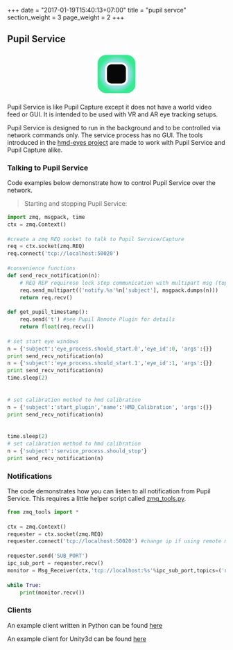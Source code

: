 +++
date = "2017-01-19T15:40:13+07:00"
title = "pupil servce"
section_weight = 3
page_weight = 2
+++

## Pupil Service

<p align="center">
	<img src="/images/icons/ps.png" width="20%">
</p>

Pupil Service is like Pupil Capture except it does not have a world video feed or GUI. It is intended to be used with VR and AR eye tracking setups. 

Pupil Service is designed to run in the background and to be controlled via network commands only. The service process has no GUI. The tools introduced in the [hmd-eyes project](https://github.com/pupil-labs/hmd-eyes) are made to work with Pupil Service and Pupil Capture alike.

### Talking to Pupil Service
Code examples below demonstrate how to control Pupil Service over the network. 

> Starting and stopping Pupil Service:

```python
import zmq, msgpack, time
ctx = zmq.Context()

#create a zmq REQ socket to talk to Pupil Service/Capture
req = ctx.socket(zmq.REQ)
req.connect('tcp://localhost:50020')

#convenience functions
def send_recv_notification(n):
    # REQ REP requirese lock step communication with multipart msg (topic,msgpack_encoded dict)
    req.send_multipart(('notify.%s'%n['subject'], msgpack.dumps(n)))
    return req.recv()

def get_pupil_timestamp():
    req.send('t') #see Pupil Remote Plugin for details
    return float(req.recv())

# set start eye windows
n = {'subject':'eye_process.should_start.0','eye_id':0, 'args':{}}
print send_recv_notification(n)
n = {'subject':'eye_process.should_start.1','eye_id':1, 'args':{}}
print send_recv_notification(n)
time.sleep(2)


# set calibration method to hmd calibration
n = {'subject':'start_plugin','name':'HMD_Calibration', 'args':{}}
print send_recv_notification(n)


time.sleep(2)
# set calibration method to hmd calibration
n = {'subject':'service_process.should_stop'}
print send_recv_notification(n)
```

### Notifications
The code demonstrates how you can listen to all notification from Pupil Service. This requires a little helper script called [zmq_tools.py](https://github.com/pupil-labs/hmd-eyes/blob/master/hmd_calibration/zmq_tools.py).


```python
from zmq_tools import *

ctx = zmq.Context()
requester = ctx.socket(zmq.REQ)
requester.connect('tcp://localhost:50020') #change ip if using remote machine

requester.send('SUB_PORT')
ipc_sub_port = requester.recv()
monitor = Msg_Receiver(ctx,'tcp://localhost:%s'%ipc_sub_port,topics=('notify.',)) #change ip if using remote machine

while True:
    print(monitor.recv())
```

### Clients
An example client written in Python can be found [here](https://github.com/pupil-labs/hmd-eyes/tree/master/hmd_calibration)

An example client for Unity3d can be found [here](https://github.com/pupil-labs/hmd-eyes/tree/master/unity_integration_calibration)